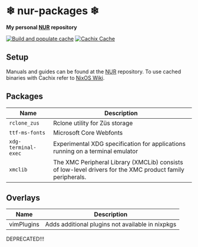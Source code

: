 # ❄ nur-packages ❄

**My personal [NUR](https://github.com/nix-community/NUR) repository**

[![Build and populate cache](https://github.com/mikilio/nur-packages/workflows/Build%20and%20populate%20cache/badge.svg)](https://github.com/Mikilio/nur-packages/actions)
[![Cachix Cache](https://img.shields.io/badge/cachix-mikilio-blue.svg)](https://mikilio.cachix.org)

## Setup

Manuals and guides can be found at the [NUR](https://github.com/nix-community/NUR) repository.
To use cached binaries with Cachix refer to [NixOS Wiki](https://nixos.wiki/wiki/Binary_Cache#Using_a_binary_cache).

## Packages

| Name                       | Description                                                  |
|----------------------------|--------------------------------------------------------------|
| `rclone_zus`               | Rclone utility for Züs storage
| `ttf-ms-fonts`             | Microsoft Core Webfonts |
| `xdg-terminal-exec`        | Experimental XDG specification for applications running on a terminal emulator |
| `xmclib`                   | The XMC Peripheral Library (XMCLib) consists of low-level drivers for the XMC product family peripherals. |

## Overlays

| Name                       | Description                                                  |
|----------------------------|--------------------------------------------------------------|
| vimPlugins                 | Adds additional plugins not available in nixpkgs |
DEPRECATED!!!
